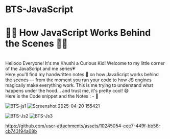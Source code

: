 # BTS-JavaScript
<h1> 👩‍💻 How JavaScript Works Behind the Scenes 🧠🌱 </h1>
<br> Hellooo Everyone! It's me Khushi a Curious Kid!
Welcome to my little corner of the JavaScript and me series💗
<br>
Here you'll find my handwritten notes 📝 on how JavaScript works behind the scenes — from the moment you run your code to how JS engines magically make everything work.
This is me trying to understand what happens under the hood... and trust me, it's pretty cool! 😄
<br> Here is the Code snippet and the Notes : - 🍃

![BTS-js1](https://github.com/user-attachments/assets/c23e866a-d611-4ae3-a187-99375928bd3b)
![Screenshot 2025-04-20 155421](https://github.com/user-attachments/assets/b6171cbb-1f20-4762-a260-67fef5f9fc27)

![BTS-Js2](https://github.com/user-attachments/assets/059de278-1515-4dcb-bb22-92dcd4f3fc1e)
![BTS-Js3](https://github.com/user-attachments/assets/67c24280-4acd-448c-a05b-32d4c931cd29)



https://github.com/user-attachments/assets/10245054-eee7-449f-bb56-cb743194a08b

